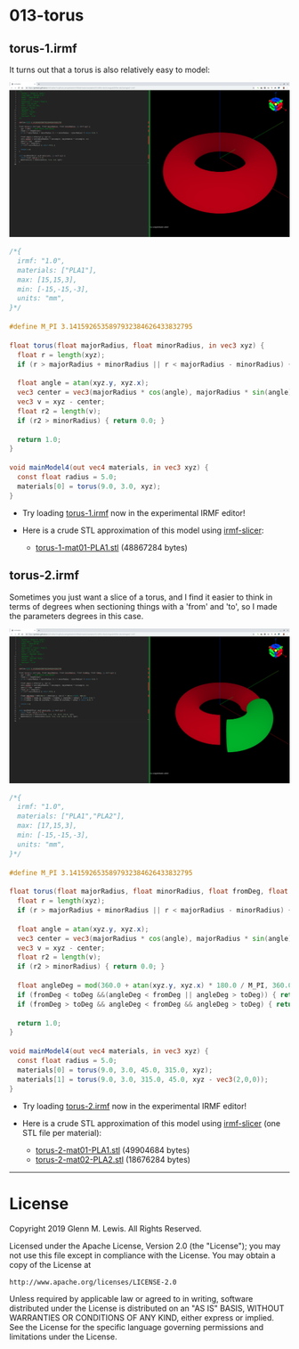 # 013-torus

## torus-1.irmf

It turns out that a torus is also relatively easy to model:

![torus-1.png](torus-1.png)

```glsl
/*{
  irmf: "1.0",
  materials: ["PLA1"],
  max: [15,15,3],
  min: [-15,-15,-3],
  units: "mm",
}*/

#define M_PI 3.1415926535897932384626433832795

float torus(float majorRadius, float minorRadius, in vec3 xyz) {
  float r = length(xyz);
  if (r > majorRadius + minorRadius || r < majorRadius - minorRadius) { return 0.0; }
  
  float angle = atan(xyz.y, xyz.x);
  vec3 center = vec3(majorRadius * cos(angle), majorRadius * sin(angle), 0);
  vec3 v = xyz - center;
  float r2 = length(v);
  if (r2 > minorRadius) { return 0.0; }
  
  return 1.0;
}

void mainModel4(out vec4 materials, in vec3 xyz) {
  const float radius = 5.0;
  materials[0] = torus(9.0, 3.0, xyz);
}
```

* Try loading [torus-1.irmf](https://gmlewis.github.io/irmf-editor/?s=github.com/gmlewis/irmf/blob/master/examples/013-torus/torus-1.irmf) now in the experimental IRMF editor!

* Here is a crude STL approximation of this model
  using [irmf-slicer](https://github.com/gmlewis/irmf-slicer):
  - [torus-1-mat01-PLA1.stl](torus-1-mat01-PLA1.stl) (48867284 bytes)

## torus-2.irmf

Sometimes you just want a slice of a torus, and I find it easier to think
in terms of degrees when sectioning things with a 'from' and 'to', so I
made the parameters degrees in this case.

![torus-2.png](torus-2.png)

```glsl
/*{
  irmf: "1.0",
  materials: ["PLA1","PLA2"],
  max: [17,15,3],
  min: [-15,-15,-3],
  units: "mm",
}*/

#define M_PI 3.1415926535897932384626433832795

float torus(float majorRadius, float minorRadius, float fromDeg, float toDeg, in vec3 xyz) {
  float r = length(xyz);
  if (r > majorRadius + minorRadius || r < majorRadius - minorRadius) { return 0.0; }
  
  float angle = atan(xyz.y, xyz.x);
  vec3 center = vec3(majorRadius * cos(angle), majorRadius * sin(angle), 0);
  vec3 v = xyz - center;
  float r2 = length(v);
  if (r2 > minorRadius) { return 0.0; }
  
  float angleDeg = mod(360.0 + atan(xyz.y, xyz.x) * 180.0 / M_PI, 360.0);
  if (fromDeg < toDeg &&(angleDeg < fromDeg || angleDeg > toDeg)) { return 0.0; }
  if (fromDeg > toDeg && angleDeg < fromDeg && angleDeg > toDeg) { return 0.0; }
  
  return 1.0;
}

void mainModel4(out vec4 materials, in vec3 xyz) {
  const float radius = 5.0;
  materials[0] = torus(9.0, 3.0, 45.0, 315.0, xyz);
  materials[1] = torus(9.0, 3.0, 315.0, 45.0, xyz - vec3(2,0,0));
}
```

* Try loading [torus-2.irmf](https://gmlewis.github.io/irmf-editor/?s=github.com/gmlewis/irmf/blob/master/examples/013-torus/torus-2.irmf) now in the experimental IRMF editor!

* Here is a crude STL approximation of this model
  using [irmf-slicer](https://github.com/gmlewis/irmf-slicer)
  (one STL file per material):
  - [torus-2-mat01-PLA1.stl](torus-2-mat01-PLA1.stl) (49904684 bytes)
  - [torus-2-mat02-PLA2.stl](torus-2-mat02-PLA2.stl) (18676284 bytes)

----------------------------------------------------------------------

# License

Copyright 2019 Glenn M. Lewis. All Rights Reserved.

Licensed under the Apache License, Version 2.0 (the "License");
you may not use this file except in compliance with the License.
You may obtain a copy of the License at

    http://www.apache.org/licenses/LICENSE-2.0

Unless required by applicable law or agreed to in writing, software
distributed under the License is distributed on an "AS IS" BASIS,
WITHOUT WARRANTIES OR CONDITIONS OF ANY KIND, either express or implied.
See the License for the specific language governing permissions and
limitations under the License.
